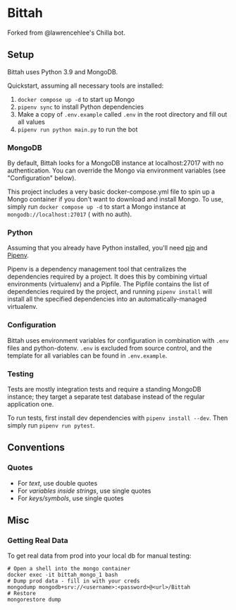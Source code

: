 # Bittah

Forked from @lawrencehlee's Chilla bot.

## Setup

Bittah uses Python 3.9 and MongoDB.

Quickstart, assuming all necessary tools are installed:

1. `docker compose up -d` to start up Mongo
2. `pipenv sync` to install Python dependencies
3. Make a copy of `.env.example` called `.env` in the root directory and fill out all values
4. `pipenv run python main.py` to run the bot

### MongoDB

By default, Bittah looks for a MongoDB instance at localhost:27017 with no authentication. You can override the Mongo
via environment variables (see "Configuration" below).

This project includes a very basic docker-compose.yml file to spin up a Mongo container if you don't want to download
and install Mongo. To use, simply run `docker compose up -d` to start a Mongo instance at `mongodb://localhost:27017` (
with no auth).

### Python

Assuming that you already have Python installed, you'll need [pip](https://pip.pypa.io/en/stable/installing/) and
[Pipenv](https://pipenv.pypa.io/en/latest/).

Pipenv is a dependency management tool that centralizes the dependencies required by a project. It does this by
combining virtual environments (virtualenv) and a Pipfile. The Pipfile contains the list of dependencies required by the
project, and running `pipenv install` will install all the specified dependencies into an automatically-managed
virtualenv.

### Configuration

Bittah uses environment variables for configuration in combination with `.env` files and python-dotenv. `.env` is
excluded from source control, and the template for all variables can be found in `.env.example`.

### Testing

Tests are mostly integration tests and require a standing MongoDB instance; they target a separate test database instead
of the regular application one.

To run tests, first install dev dependencies with `pipenv install --dev`. Then simply run `pipenv run pytest`.

## Conventions

### Quotes

* For _text_, use double quotes
* For _variables inside strings_, use single quotes
* For _keys/symbols_, use single quotes

## Misc

### Getting Real Data

To get real data from prod into your local db for manual testing:

```
# Open a shell into the mongo container
docker exec -it bittah_mongo_1 bash
# Dump prod data - fill in with your creds
mongodump mongodb+srv://<username>:<password>@<url>/Bittah
# Restore
mongorestore dump
```
